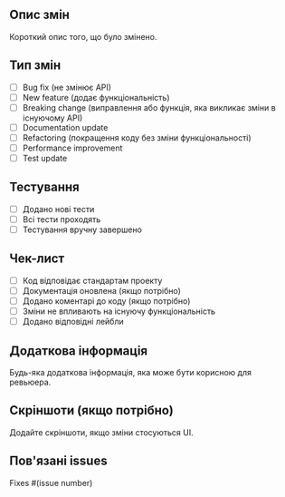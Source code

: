 ## Опис змін
Короткий опис того, що було змінено.

## Тип змін
- [ ] Bug fix (не змінює API)
- [ ] New feature (додає функціональність)
- [ ] Breaking change (виправлення або функція, яка викликає зміни в існуючому API)
- [ ] Documentation update
- [ ] Refactoring (покращення коду без зміни функціональності)
- [ ] Performance improvement
- [ ] Test update

## Тестування
- [ ] Додано нові тести
- [ ] Всі тести проходять
- [ ] Тестування вручну завершено

## Чек-лист
- [ ] Код відповідає стандартам проекту
- [ ] Документація оновлена (якщо потрібно)
- [ ] Додано коментарі до коду (якщо потрібно)
- [ ] Зміни не впливають на існуючу функціональність
- [ ] Додано відповідні лейбли

## Додаткова інформація
Будь-яка додаткова інформація, яка може бути корисною для ревьюера.

## Скріншоти (якщо потрібно)
Додайте скріншоти, якщо зміни стосуються UI.

## Пов'язані issues
Fixes #(issue number)
